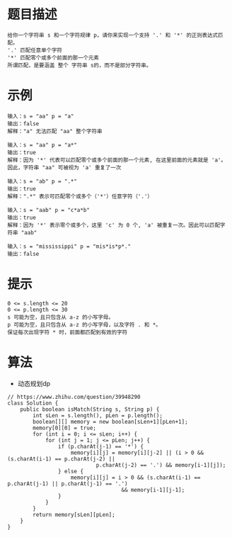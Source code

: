 # 题目描述
	给你一个字符串 s 和一个字符规律 p，请你来实现一个支持 '.' 和 '*' 的正则表达式匹配。
	'.' 匹配任意单个字符
	'*' 匹配零个或多个前面的那一个元素
	所谓匹配，是要涵盖 整个 字符串 s的，而不是部分字符串。

# 示例
	输入：s = "aa" p = "a"
	输出：false
	解释："a" 无法匹配 "aa" 整个字符串

	输入：s = "aa" p = "a*"
	输出：true
	解释：因为 '*' 代表可以匹配零个或多个前面的那一个元素, 在这里前面的元素就是 'a'。因此，字符串 "aa" 可被视为 'a' 重复了一次

	输入：s = "ab" p = ".*"
	输出：true
	解释：".*" 表示可匹配零个或多个（'*'）任意字符（'.'）

	输入：s = "aab" p = "c*a*b"
	输出：true
	解释：因为 '*' 表示零个或多个，这里 'c' 为 0 个, 'a' 被重复一次。因此可以匹配字符串 "aab"

	输入：s = "mississippi" p = "mis*is*p*."
	输出：false

# 提示
	0 <= s.length <= 20
	0 <= p.length <= 30
	s 可能为空，且只包含从 a-z 的小写字母。
	p 可能为空，且只包含从 a-z 的小写字母，以及字符 . 和 *。
	保证每次出现字符 * 时，前面都匹配到有效的字符

# 算法
* 动态规划dp
```
// https://www.zhihu.com/question/39948290
class Solution {
    public boolean isMatch(String s, String p) {
        int sLen = s.length(), pLen = p.length();
		boolean[][] memory = new boolean[sLen+1][pLen+1];
		memory[0][0] = true;
		for (int i = 0; i <= sLen; i++) {
			for (int j = 1; j <= pLen; j++) {
				if (p.charAt(j-1) == '*') {
					memory[i][j] = memory[i][j-2] || (i > 0 && (s.charAt(i-1) == p.charAt(j-2) || 
							p.charAt(j-2) == '.') && memory[i-1][j]);
				} else {
					memory[i][j] = i > 0 && (s.charAt(i-1) == p.charAt(j-1) || p.charAt(j-1) == '.')
									&& memory[i-1][j-1];
				}
			}
		}
		return memory[sLen][pLen];
    }
}
```
